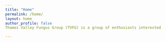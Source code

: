```yaml
---
title: "Home"
permalink: /home/
layout: home
author_profile: false
Thames Valley Fungus Group (TVFG) is a group of enthusiasts interested in the identification, conservation and recording of fungi in the Thames Valley area. We meet for forays during the year, primarily during the Autumn months.

---
```

